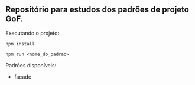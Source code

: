 ## Repositório para estudos dos padrões de projeto GoF.


Executando o projeto:

``npm install``

``npm run <nome_do_padrao>``

Padrões disponíveis:
<ul>
    <li>facade</li>
</ul>